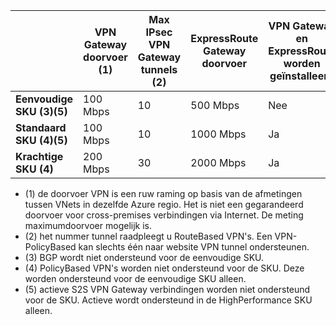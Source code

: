 |    | **VPN Gateway doorvoer (1)** | **Max IPsec VPN Gateway tunnels (2)** | **ExpressRoute Gateway doorvoer** | **VPN Gateway en ExpressRoute worden geïnstalleerd**|
|--- |----------------------------|-----------------------------------|-------------------------------------|-----------------------------------------|
| **Eenvoudige SKU (3)(5)**              |  100 Mbps | 10                         |  500 Mbps                           | Nee   |
| **Standaard SKU (4)(5)**           |  100 Mbps | 10                         | 1000 Mbps                           | Ja  |
| **Krachtige SKU (4)**   | 200 Mbps  | 30                         | 2000 Mbps                           | Ja  |

- (1) de doorvoer VPN is een ruw raming op basis van de afmetingen tussen VNets in dezelfde Azure regio. Het is niet een gegarandeerd doorvoer voor cross-premises verbindingen via Internet. De meting maximumdoorvoer mogelijk is.
- (2) het nummer tunnel raadpleegt u RouteBased VPN's. Een VPN-PolicyBased kan slechts één naar website VPN tunnel ondersteunen.
- (3) BGP wordt niet ondersteund voor de eenvoudige SKU.
- (4) PolicyBased VPN's worden niet ondersteund voor de SKU. Deze worden ondersteund voor de eenvoudige SKU alleen.
- (5) actieve S2S VPN Gateway verbindingen worden niet ondersteund voor de SKU. Actieve wordt ondersteund in de HighPerformance SKU alleen.